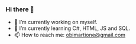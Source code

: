 ### Hi there 👋

- 🔭 I’m currently working on myself.
- 🌱 I’m currently learning C#, HTML, JS and SQL.
- 📫 How to reach me: obimartione@gmail.com
